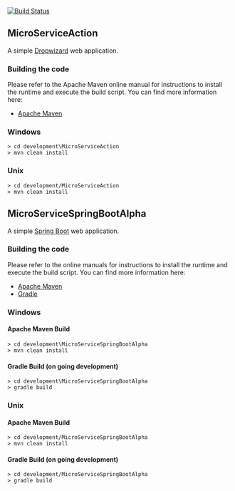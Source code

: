 [![Build Status](https://travis-ci.org/f800r/development.png)](https://travis-ci.org/f800r/development)

## MicroServiceAction 
 
 A simple [Dropwizard](http://dropwizard.io/) web application.
 
### Building the code

Please refer to the Apache Maven online manual for instructions to install the 
runtime and execute the build script. You can find more information here:

* [Apache Maven](http://maven.apache.org/)

### Windows

    > cd development\MicroServiceAction
    > mvn clean install

### Unix

    > cd development/MicroServiceAction
    > mvn clean install

## MicroServiceSpringBootAlpha
 
A simple [Spring Boot](http://projects.spring.io/spring-boot/) web application.

### Building the code

Please refer to the online manuals for instructions to install the
runtime and execute the build script. You can find more information here:

* [Apache Maven](http://maven.apache.org/)
* [Gradle](https://gradle.org/)

### Windows

#### Apache Maven Build

    > cd development\MicroServiceSpringBootAlpha
    > mvn clean install

#### Gradle Build (on going development)
    > cd development\MicroServiceSpringBootAlpha
    > gradle build
    
### Unix
    
#### Apache Maven Build

    > cd development/MicroServiceSpringBootAlpha
    > mvn clean install

#### Gradle Build  (on going development)

    > cd development/MicroServiceSpringBootAlpha
    > gradle build
